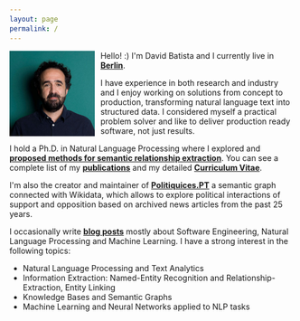 ```yaml
---
layout: page
permalink: /
---
```


<img style="float: left; padding-right: 10px;" align="left"  src="/assets/images/about-me_2020_2.jpg" alt="about-me.jpg" width="30%">

Hello! :) I'm David Batista and I currently live in __[Berlin]__.

I have experience in both research and industry and I enjoy working on solutions from concept to production, transforming natural language text into structured data. I considered myself a practical problem solver and like to deliver production ready software, not just results.

I hold a Ph.D. in Natural Language Processing where I explored and __[proposed methods for semantic relationship extraction]__. You can see a complete list of my __[publications]__  and my detailed __[Curriculum Vitae]__.

I'm also the creator and maintainer of __[Politiquices.PT]__ a semantic graph connected with Wikidata, which allows to explore political interactions of support and opposition based on archived news articles from the past 25 years.

I occasionally write <a href="/posts/"><b>blog posts</b></a> mostly about Software Engineering, Natural Language Processing and Machine Learning. I have a strong interest in the following topics:

* Natural Language Processing and Text Analytics
* Information Extraction: Named-Entity Recognition and Relationship-Extraction, Entity Linking
* Knowledge Bases and Semantic Graphs
* Machine Learning and Neural Networks applied to NLP tasks

[Politiquices.PT]: https://www.politiquices.pt
[Curriculum Vitae]: https://www.davidsbatista.net/assets/documents/dsbatista-cv.en.pdf
[proposed methods for semantic relationship extraction]: http://davidsbatista.net/assets/documents/publications/dsbatista-phd-thesis-2016.pdf
[publications]: https://scholar.google.de/citations?user=-tRNGd0AAAAJ&hl=en
[Berlin]: https://www.google.com/maps/d/viewer?mid=19OMZvuXI0bNyCy-tEzsEglB7UmY&hl&ll=52.51602753988408%2C13.316764005371056&z=10
